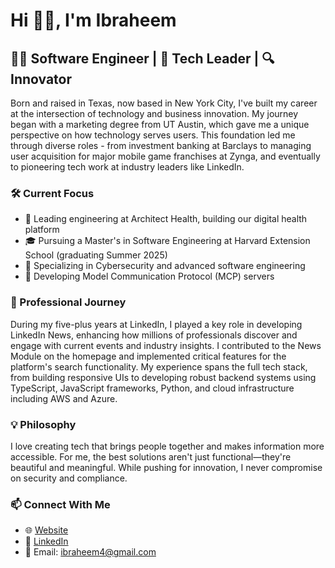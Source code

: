 # Hi 👋🏾, I'm Ibraheem

## 👨‍💻 Software Engineer | 🚀 Tech Leader | 🔍 Innovator

Born and raised in Texas, now based in New York City, I've built my career at the intersection of technology and business innovation. My journey began with a marketing degree from UT Austin, which gave me a unique perspective on how technology serves users. This foundation led me through diverse roles - from investment banking at Barclays to managing user acquisition for major mobile game franchises at Zynga, and eventually to pioneering tech work at industry leaders like LinkedIn.

### 🛠️ Current Focus

- 🏥 Leading engineering at Architect Health, building our digital health platform
- 🎓 Pursuing a Master's in Software Engineering at Harvard Extension School (graduating Summer 2025)
- 🔐 Specializing in Cybersecurity and advanced software engineering
- 🔄 Developing Model Communication Protocol (MCP) servers

### 💼 Professional Journey

During my five-plus years at LinkedIn, I played a key role in developing LinkedIn News, enhancing how millions of professionals discover and engage with current events and industry insights. I contributed to the News Module on the homepage and implemented critical features for the platform's search functionality. My experience spans the full tech stack, from building responsive UIs to developing robust backend systems using TypeScript, JavaScript frameworks, Python, and cloud infrastructure including AWS and Azure.

### 💡 Philosophy

I love creating tech that brings people together and makes information more accessible. For me, the best solutions aren't just functional—they're beautiful and meaningful. While pushing for innovation, I never compromise on security and compliance.

### 📫 Connect With Me

- 🌐 [Website](https://www.ibraheem.com)
- 🔗 [LinkedIn](https://www.linkedin.com/in/ibraheem4/)
- 📧 Email: ibraheem4@gmail.com
